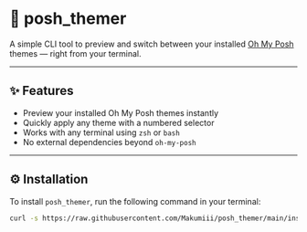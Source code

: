 # 🌈 posh_themer

A simple CLI tool to preview and switch between your installed [Oh My Posh](https://ohmyposh.dev) themes — right from your terminal.

---

## ✨ Features

- Preview your installed Oh My Posh themes instantly
- Quickly apply any theme with a numbered selector
- Works with any terminal using `zsh` or `bash`
- No external dependencies beyond `oh-my-posh`

---

## ⚙️ Installation

To install `posh_themer`, run the following command in your terminal:

```bash
curl -s https://raw.githubusercontent.com/Makumiii/posh_themer/main/install.sh | bash
